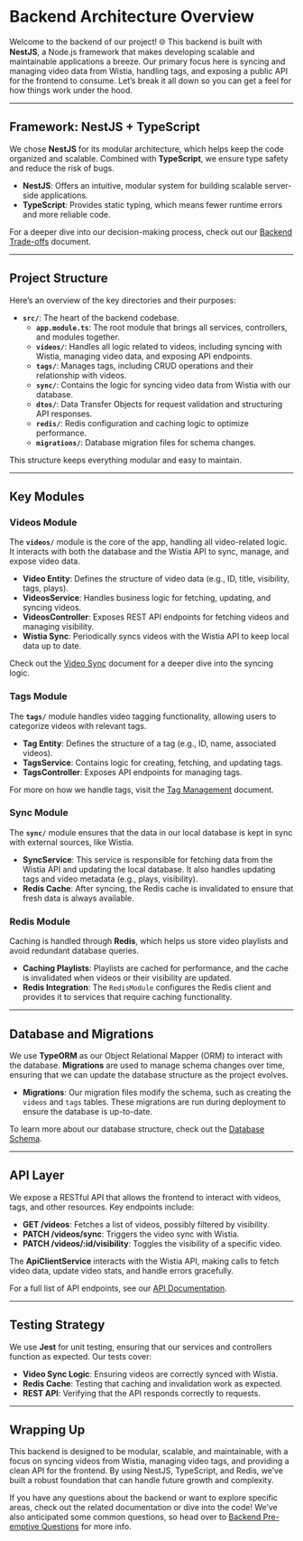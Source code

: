 # Backend Architecture Overview

Welcome to the backend of our project! 🌐 This backend is built with **NestJS**, a Node.js framework that makes developing scalable and maintainable applications a breeze. Our primary focus here is syncing and managing video data from Wistia, handling tags, and exposing a public API for the frontend to consume. Let’s break it all down so you can get a feel for how things work under the hood.

---

## Framework: NestJS + TypeScript

We chose **NestJS** for its modular architecture, which helps keep the code organized and scalable. Combined with **TypeScript**, we ensure type safety and reduce the risk of bugs.

- **NestJS**: Offers an intuitive, modular system for building scalable server-side applications.
- **TypeScript**: Provides static typing, which means fewer runtime errors and more reliable code.

For a deeper dive into our decision-making process, check out our [Backend Trade-offs](./tradeoffs.md) document.

---

## Project Structure

Here’s an overview of the key directories and their purposes:

- **`src/`**: The heart of the backend codebase.
  - **`app.module.ts`**: The root module that brings all services, controllers, and modules together.
  - **`videos/`**: Handles all logic related to videos, including syncing with Wistia, managing video data, and exposing API endpoints.
  - **`tags/`**: Manages tags, including CRUD operations and their relationship with videos.
  - **`sync/`**: Contains the logic for syncing video data from Wistia with our database.
  - **`dtos/`**: Data Transfer Objects for request validation and structuring API responses.
  - **`redis/`**: Redis configuration and caching logic to optimize performance.
  - **`migrations/`**: Database migration files for schema changes.

This structure keeps everything modular and easy to maintain.

---

## Key Modules

### **Videos Module**

The **`videos/`** module is the core of the app, handling all video-related logic. It interacts with both the database and the Wistia API to sync, manage, and expose video data.

- **Video Entity**: Defines the structure of video data (e.g., ID, title, visibility, tags, plays).
- **VideosService**: Handles business logic for fetching, updating, and syncing videos.
- **VideosController**: Exposes REST API endpoints for fetching videos and managing visibility.
- **Wistia Sync**: Periodically syncs videos with the Wistia API to keep local data up to date.

Check out the [Video Sync](../features/video-sync.md) document for a deeper dive into the syncing logic.

### **Tags Module**

The **`tags/`** module handles video tagging functionality, allowing users to categorize videos with relevant tags.

- **Tag Entity**: Defines the structure of a tag (e.g., ID, name, associated videos).
- **TagsService**: Contains logic for creating, fetching, and updating tags.
- **TagsController**: Exposes API endpoints for managing tags.

For more on how we handle tags, visit the [Tag Management](../features/tag-management.md) document.

### **Sync Module**

The **`sync/`** module ensures that the data in our local database is kept in sync with external sources, like Wistia.

- **SyncService**: This service is responsible for fetching data from the Wistia API and updating the local database. It also handles updating tags and video metadata (e.g., plays, visibility).
- **Redis Cache**: After syncing, the Redis cache is invalidated to ensure that fresh data is always available.

### **Redis Module**

Caching is handled through **Redis**, which helps us store video playlists and avoid redundant database queries.

- **Caching Playlists**: Playlists are cached for performance, and the cache is invalidated when videos or their visibility are updated.
- **Redis Integration**: The `RedisModule` configures the Redis client and provides it to services that require caching functionality.

---

## Database and Migrations

We use **TypeORM** as our Object Relational Mapper (ORM) to interact with the database. **Migrations** are used to manage schema changes over time, ensuring that we can update the database structure as the project evolves.

- **Migrations**: Our migration files modify the schema, such as creating the `videos` and `tags` tables. These migrations are run during deployment to ensure the database is up-to-date.

To learn more about our database structure, check out the [Database Schema](../database/README.md).

---

## API Layer

We expose a RESTful API that allows the frontend to interact with videos, tags, and other resources. Key endpoints include:

- **GET /videos**: Fetches a list of videos, possibly filtered by visibility.
- **PATCH /videos/sync**: Triggers the video sync with Wistia.
- **PATCH /videos/:id/visibility**: Toggles the visibility of a specific video.

The **ApiClientService** interacts with the Wistia API, making calls to fetch video data, update video stats, and handle errors gracefully.

For a full list of API endpoints, see our [API Documentation](../api/README.md).

---

## Testing Strategy

We use **Jest** for unit testing, ensuring that our services and controllers function as expected. Our tests cover:

- **Video Sync Logic**: Ensuring videos are correctly synced with Wistia.
- **Redis Cache**: Testing that caching and invalidation work as expected.
- **REST API**: Verifying that the API responds correctly to requests.

---

## Wrapping Up

This backend is designed to be modular, scalable, and maintainable, with a focus on syncing videos from Wistia, managing video tags, and providing a clean API for the frontend. By using NestJS, TypeScript, and Redis, we’ve built a robust foundation that can handle future growth and complexity.

If you have any questions about the backend or want to explore specific areas, check out the related documentation or dive into the code! We’ve also anticipated some common questions, so head over to [Backend Pre-emptive Questions](./preemptive-questions.md) for more info.
